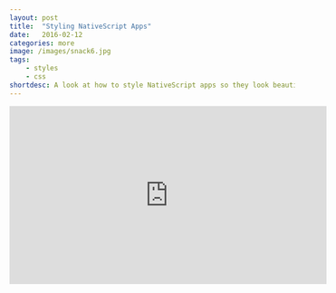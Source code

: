```yaml
---
layout: post
title:  "Styling NativeScript Apps"
date:   2016-02-12
categories: more
image: /images/snack6.jpg
tags: 
    - styles
    - css
shortdesc: A look at how to style NativeScript apps so they look beautimus. Based on the wonderful wonderful tutorial called 'NativeScript Beers'
---
```

<iframe width="560" height="315" src="https://www.youtube.com/embed/h67lQqFg170" frameborder="0" allowfullscreen></iframe>